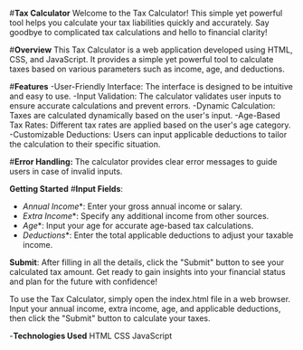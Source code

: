 #**Tax Calculator**
    Welcome to the Tax Calculator! This simple yet powerful tool helps you calculate your tax liabilities quickly and accurately. Say goodbye to complicated tax calculations and hello to financial clarity!

#**Overview**
This Tax Calculator is a web application developed using HTML, CSS, and JavaScript. It provides a simple yet powerful tool to calculate taxes based on various parameters such as income, age, and deductions.

#**Features**
-User-Friendly Interface: The interface is designed to be intuitive and easy to use.
-Input Validation: The calculator validates user inputs to ensure accurate calculations and prevent errors.
-Dynamic Calculation: Taxes are calculated dynamically based on the user's input.
-Age-Based Tax Rates: Different tax rates are applied based on the user's age category.
-Customizable Deductions: Users can input applicable deductions to tailor the calculation to their specific situation.

#**Error Handling:** The calculator provides clear error messages to guide users in case of invalid inputs.

**Getting Started**
#**Input Fields**:
   - *Annual Income**: Enter your gross annual income or salary.
   - *Extra Income**: Specify any additional income from other sources.
   - *Age**: Input your age for accurate age-based tax calculations.
   - *Deductions**: Enter the total applicable deductions to adjust your taxable income.

 **Submit**: After filling in all the details, click the "Submit" button to see your calculated tax amount. Get ready to gain insights into your financial status and plan for the future with confidence!


To use the Tax Calculator, simply open the index.html file in a web browser. Input your annual income, extra income, age, and applicable deductions, then click the "Submit" button to calculate your taxes.

-**Technologies Used**
HTML
CSS
JavaScript 